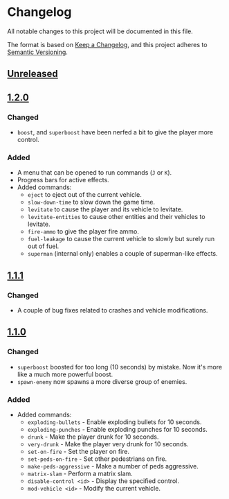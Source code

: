 # Changelog
All notable changes to this project will be documented in this file.

The format is based on [Keep a Changelog](https://keepachangelog.com/en/1.0.0/),
and this project adheres to [Semantic Versioning](https://semver.org/spec/v2.0.0.html).

## [Unreleased]

[Unreleased]: https://github.com/udoprog/setmod/compare/1.2.0...HEAD

## [1.2.0]

### Changed
- `boost`, and `superboost` have been nerfed a bit to give the player more control.

### Added
- A menu that can be opened to run commands (`J` or `K`).
- Progress bars for active effects.
- Added commands:
  - `eject` to eject out of the current vehicle.
  - `slow-down-time` to slow down the game time.
  - `levitate` to cause the player and its vehicle to levitate.
  - `levitate-entities` to cause other entities and their vehicles to levitate.
  - `fire-ammo` to give the player fire ammo.
  - `fuel-leakage` to cause the current vehicle to slowly but surely run out of fuel.
  - `superman` (internal only) enables a couple of superman-like effects.

[1.2.0]: https://github.com/udoprog/setmod/compare/1.1.1...1.2.0

## [1.1.1]

### Changed
- A couple of bug fixes related to crashes and vehicle modifications.

[1.1.1]: https://github.com/udoprog/setmod/compare/1.1.0...1.1.1

## [1.1.0]

### Changed
- `superboost` boosted for too long (10 seconds) by mistake. Now it's more like a much more powerful boost.
- `spawn-enemy` now spawns a more diverse group of enemies.

### Added

- Added commands:
  - `exploding-bullets` - Enable exploding bullets for 10 seconds.
  - `exploding-punches` - Enable exploding punches for 10 seconds.
  - `drunk` - Make the player drunk for 10 seconds.
  - `very-drunk` - Make the player very drunk for 10 seconds.
  - `set-on-fire` - Set the player on fire.
  - `set-peds-on-fire` - Set other pedestrians on fire.
  - `make-peds-aggressive` - Make a number of peds aggressive.
  - `matrix-slam` - Perform a matrix slam.
  - `disable-control <id>` - Display the specified control.
  - `mod-vehicle <id>` - Modify the current vehicle.

[1.1.0]: https://github.com/udoprog/setmod/compare/1.0.0...1.1.0